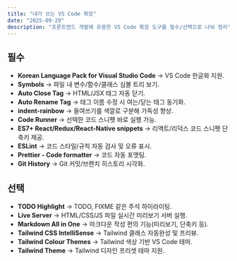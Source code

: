 ```yaml
---
title: "내가 쓰는 VS Code 확장"
date: "2025-09-29"
description: "프론트엔드 개발에 유용한 VS Code 확장 도구를 필수/선택으로 나눠 정리"
---
```


## 필수

- **Korean Language Pack for Visual Studio Code** → VS Code 한글화 지원.
- **Symbols** → 파일 내 변수/함수/클래스 심볼 트리 보기.
- **Auto Close Tag** → HTML/JSX 태그 자동 닫기.
- **Auto Rename Tag** → 태그 이름 수정 시 여는/닫는 태그 동기화.
- **indent-rainbow** → 들여쓰기를 색깔로 구분해 가독성 향상.
- **Code Runner** → 선택한 코드 스니펫 바로 실행 가능.
- **ES7+ React/Redux/React-Native snippets** → 리액트/리덕스 코드 스니펫 단축키 제공.
- **ESLint** → 코드 스타일/규칙 자동 검사 및 오류 표시.
- **Prettier - Code formatter** → 코드 자동 포맷팅.
- **Git History** → Git 커밋/브랜치 히스토리 시각화.

## 선택

- **TODO Highlight** → TODO, FIXME 같은 주석 하이라이팅.
- **Live Server** → HTML/CSS/JS 파일 실시간 미리보기 서버 실행.
- **Markdown All in One** → 마크다운 작성 편의 기능(미리보기, 단축키 등).
- **Tailwind CSS IntelliSense** → Tailwind 클래스 자동완성 및 프리뷰.
- **Tailwind Colour Themes** → Tailwind 색상 기반 VS Code 테마.
- **Tailwind Theme** → Tailwind 디자인 프리셋 테마 지원.
